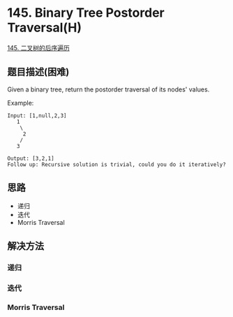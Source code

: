 # 145. Binary Tree Postorder Traversal(H)


[145. 二叉树的后序遍历](https://leetcode-cn.com/problems/binary-tree-postorder-traversal/)


## 题目描述(困难)

Given a binary tree, return the postorder traversal of its nodes' values.

Example:
```
Input: [1,null,2,3]
   1
    \
     2
    /
   3

Output: [3,2,1]
Follow up: Recursive solution is trivial, could you do it iteratively?

```

## 思路

- 递归
- 迭代
- Morris Traversal


## 解决方法



### 递归


### 迭代


### Morris Traversal






